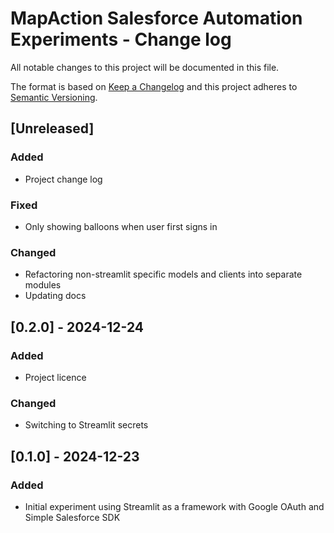 # MapAction Salesforce Automation Experiments - Change log

All notable changes to this project will be documented in this file.

The format is based on [Keep a Changelog](http://keepachangelog.com/en/1.0.0/)
and this project adheres to [Semantic Versioning](http://semver.org/spec/v2.0.0.html).

## [Unreleased]

### Added

- Project change log

### Fixed

- Only showing balloons when user first signs in

### Changed

- Refactoring non-streamlit specific models and clients into separate modules
- Updating docs

## [0.2.0] - 2024-12-24

### Added

- Project licence

### Changed

- Switching to Streamlit secrets

## [0.1.0] - 2024-12-23

### Added

- Initial experiment using Streamlit as a framework with Google OAuth and Simple Salesforce SDK
